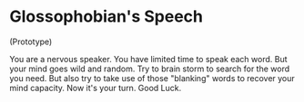 # Glossophobian's Speech 
(Prototype)

You are a nervous speaker.
You have limited time to speak each word.
But your mind goes wild and random.
Try to brain storm to search for the word you need.
But also try to take use of those "blanking" words to recover your mind capacity.
Now it's your turn.
Good Luck.
